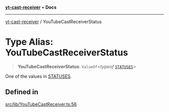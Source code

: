 [**yt-cast-receiver**](../README.md) • **Docs**

***

[yt-cast-receiver](../README.md) / YouTubeCastReceiverStatus

# Type Alias: YouTubeCastReceiverStatus

> **YouTubeCastReceiverStatus**: `ValueOf`\<*typeof* [`STATUSES`](../variables/STATUSES.md)\>

One of the values in [STATUSES](../variables/STATUSES.md).

## Defined in

[src/lib/YouTubeCastReceiver.ts:56](https://github.com/patrickkfkan/yt-cast-receiver/blob/7898fbce0f56a5f9871c7ea968fa6c6f4e21202f/src/lib/YouTubeCastReceiver.ts#L56)
